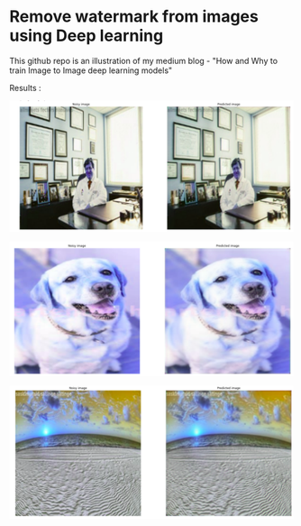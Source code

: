# Remove watermark from images using Deep learning

This github repo is an illustration of my medium blog - "How and Why to train Image to Image deep learning models"

Results :

![Watermark removal using PRIDNet](https://github.com/darshil3011/Image2Image/blob/main/results/Screenshot%20from%202022-06-03%2013-31-24.png)

![Watermark removal using PRIDNet](https://github.com/darshil3011/Image2Image/blob/main/results/Screenshot%20from%202022-06-03%2013-31-48.png)

![Watermark removal using PRIDNet](https://github.com/darshil3011/Image2Image/blob/main/results/Screenshot%20from%202022-06-03%2013-32-07.png)

